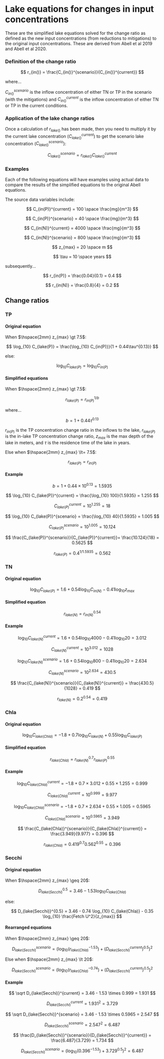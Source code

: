 # Lake equations for changes in input concentrations
These are the simplified lake equations solved for the change ratio as defined as the new input concentrations (from reductions to mitigations) to the original input concentrations. These are derived from Abell et al 2019 and Abell et al 2020.

### Definition of the change ratio

$$
r_{in()} = \frac{C_{in()}^{scenario}}{C_{in()}^{current}}
$$

where...

$C_{in()}^{scenario}$ is the inflow concentration of either TN or TP in the scenario (with the mitigations) and $C_{in()}^{current}$ is the inflow concentration of either TN or TP in the current conditions.

### Application of the lake change ratios
Once a calculation of $r_{lake()}$ has been made, then you need to multiply it by the current lake concentration ($C_{lake()}^{current}$) to get the scenario lake concentration ($C_{lake()}^{scenario}$):

$$
C_{lake()}^{scenario} = r_{lake()} C_{lake()}^{current}
$$

### Examples
Each of the following equations will have examples using actual data to compare the results of the simplified equations to the original Abell equations.

The source data variables include:

$$
C_{in(P)}^{current} = 100 \space \frac{mg}{m^3}
$$

$$
C_{in(P)}^{scenario} = 40 \space \frac{mg}{m^3}
$$

$$
C_{in(N)}^{current} = 4000 \space \frac{mg}{m^3}
$$

$$
C_{in(N)}^{scenario} = 800 \space \frac{mg}{m^3}
$$

$$
z_{max} = 20 \space m
$$

$$
\tau = 10 \space years
$$

subsequently...

$$
r_{in(P)} = \frac{0.04}{0.1} = 0.4
$$

$$
r_{in(N)} = \frac{0.8}{4} = 0.2
$$

## Change ratios

### TP
#### Original equation
When $\hspace{2mm} z_{max} \gt 7.5$:

$$
\log_{10} C_{lake(P)} = \frac{\log_{10} C_{in(P)}}{1 + 0.44\tau^{0.13}}
$$

else:

$$
\log_{10} C_{lake(P)} = \log_{10} C_{in(P)}
$$

#### Simplified equations
When $\hspace{2mm} z_{max} \gt 7.5$:

$$
r_{lake(P)} = r_{in(P)}^{1/b}
$$

where...

$$
b = 1 + 0.44 \tau^{0.13}
$$

$r_{in(P)}$ is the TP concentration change ratio in the inflows to the lake, $r_{lake(P)}$ is the in-lake TP concentration change ratio, $z_{max}$ is the max depth of the lake in meters, and $\tau$ is the residence time of the lake in years.

Else when $\hspace{2mm} z_{max} \lt= 7.5$:

$$
r_{lake(P)} = r_{in(P)}
$$

#### Example

$$
b = 1 + 0.44 \times 10^{0.13} = 1.5935
$$

$$
\log_{10} C_{lake(P)}^{current} = \frac{\log_{10} 100}{1.5935} = 1.255
$$

$$
C_{lake(P)}^{current} = 10^{1.255} = 18
$$

$$
\log_{10} C_{lake(P)}^{scenario} = \frac{\log_{10} 40}{1.5935} = 1.005
$$

$$
C_{lake(P)}^{scenario} = 10^{1.005} = 10.124
$$

$$
\frac{C_{lake(P)}^{scenario}}{C_{lake(P)}^{current}}= \frac{10.124}{18} = 0.5625
$$

$$
r_{lake(P)} = 0.4^{1/1.5935} = 0.562
$$

### TN
#### Original equation

$$
\log_{10} C_{lake(P)} = 1.6 + 0.54 \log_{10} C_{in(N)} - 0.41 \log_{10} z_{max}
$$

#### Simplified equation

$$
r_{lake(N)} = r_{in(N)}^{0.54}
$$

#### Example

$$
\log_{10} C_{lake(N)}^{current} = 1.6 + 0.54 \log_{10} 4000 - 0.41 \log_{10} 20  = 3.012
$$

$$
C_{lake(N)}^{current} = 10^{3.012} = 1028
$$

$$
\log_{10} C_{lake(N)}^{scenario} = 1.6 + 0.54 \log_{10} 800 - 0.41 \log_{10} 20  = 2.634
$$

$$
C_{lake(N)}^{scenario} = 10^{2.634} = 430.5
$$

$$
\frac{C_{lake(N)}^{scenario}}{C_{lake(N)}^{current}} = \frac{430.5}{1028} = 0.419
$$

$$
r_{lake(N)} = 0.2^{0.54} = 0.419
$$

### Chla
#### Original equation

$$
\log_{10} C_{lake(Chla)} = -1.8 + 0.7 \log_{10} C_{lake(N)} + 0.55 \log_{10} C_{lake(P)}
$$

#### Simplified equation

$$
r_{lake(Chla)} = r_{lake(N)}^{0.7} r_{lake(P)}^{0.55}
$$

#### Example

$$
\log_{10} C_{lake(Chla)}^{current} = -1.8 + 0.7 \times 3.012 + 0.55 \times 1.255 = 0.999
$$

$$
C_{lake(Chla)}^{current} = 10^{0.999} = 9.977
$$

$$
\log_{10} C_{lake(Chla)}^{scenario} = -1.8 + 0.7 \times 2.634 + 0.55 \times 1.005 = 0.5965
$$

$$
C_{lake(Chla)}^{scenario} = 10^{0.5965} = 3.949
$$

$$
\frac{C_{lake(Chla)}^{scenario}}{C_{lake(Chla)}^{current}} = \frac{3.949}{9.977} = 0.396
$$

$$
r_{lake(Chla)} = 0.419^{0.7} 0.562^{0.55} = 0.396
$$

### Secchi
#### Original equation
When $\hspace{2mm} z_{max} \geq 20$:

$$
D_{lake(Secchi)}^{0.5} = 3.46 - 1.53 \log_{10} C_{lake(Chla)}
$$

else:

$$
D_{lake(Secchi)}^{0.5} = 3.46 - 0.74 \log_{10} C_{lake(Chla)} - 0.35 \log_{10} \frac{Fetch U^2}{z_{max}}
$$

#### Rearranged equations

When $\hspace{2mm} z_{max} \geq 20$:

$$
D_{lake(Secchi)}^{scenario} = (\log_{10} (r_{lake(Chla)}^{-1.53}) + (D_{lake(Secchi)}^{current})^{0.5})^2
$$

Else when $\hspace{2mm} z_{max} \lt 20$:

$$
D_{lake(Secchi)}^{scenario} = (\log_{10} (r_{lake(Chla)}^{-0.74}) + (D_{lake(Secchi)}^{current})^{0.5})^2
$$

#### Example

$$
\sqrt D_{lake(Secchi)}^{current} = 3.46 - 1.53 \times 0.999 = 1.931
$$

$$
D_{lake(Secchi)}^{current} = 1.931^2 = 3.729
$$

$$
\sqrt D_{lake(Secchi)}^{scenario} = 3.46 - 1.53 \times 0.5965 = 2.547
$$

$$
D_{lake(Secchi)}^{scenario} = 2.547^2 = 6.487
$$

$$
\frac{D_{lake(Secchi)}^{scenario}}{D_{lake(Secchi)}^{current}} = \frac{6.487}{3.729} = 1.734
$$

$$
D_{lake(Secchi)}^{scenario} = (\log_{10} (0.396^{-1.53}) + 3.729^{0.5})^2 = 6.487
$$







































